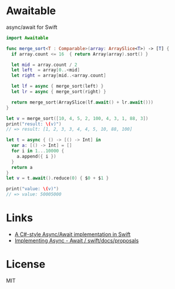 # Awaitable

async/await for Swift

```swift
import Awaitable

func merge_sort<T : Comparable>(array: ArraySlice<T>) -> [T] {
  if array.count <= 16  { return Array(array).sort() }

  let mid = array.count / 2
  let left  = array[0..<mid]
  let right = array[mid..<array.count]

  let lf = async { merge_sort(left) }
  let lr = async { merge_sort(right) }

  return merge_sort(ArraySlice(lf.await() + lr.await()))
}

let v = merge_sort([10, 4, 5, 2, 100, 4, 3, 1, 88, 3])
print("result: \(v)")
// => result: [1, 2, 3, 3, 4, 4, 5, 10, 88, 100]
```

```swift
let t = async { () -> [() -> Int] in
  var a: [() -> Int] = []
  for i in 1...10000 {
    a.append({ i })
  }
  return a
}
let v = t.await().reduce(0) { $0 + $1 }

print("value: \(v)")
// => value: 50005000
```

# Links

- [A C#-style Async/Await implementation in Swift](https://gist.github.com/kylesluder/478bf8fd8232bc90eabd)
- [Implementing Async - Await / swift/docs/proposals](https://github.com/apple/swift/blob/master/docs/proposals/Concurrency.rst#implementing-async---await)

# License

MIT
